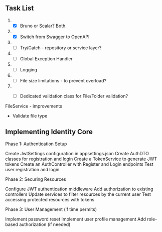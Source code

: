 ## Task List
1. - [X] Bruno or Scalar? Both.
2. - [X] Switch from Swagger to OpenAPI
2. - [ ] Try/Catch - repository or service layer?
3. - [ ] Global Exception Handler
4. - [ ] Logging
5. - [ ] File size limitations - to prevent overload?
6. - [ ] Dedicated validation class for File/Folder validation?
         
         
         
FileService - improvements
- Validate file type




## Implementing Identity Core
Phase 1: Authentication Setup

Create JwtSettings configuration in appsettings.json
Create AuthDTO classes for registration and login
Create a TokenService to generate JWT tokens
Create an AuthController with Register and Login endpoints
Test user registration and login

Phase 2: Securing Resources

Configure JWT authentication middleware
Add authorization to existing controllers
Update services to filter resources by the current user
Test accessing protected resources with tokens

Phase 3: User Management (if time permits)

Implement password reset
Implement user profile management
Add role-based authorization (if needed)


